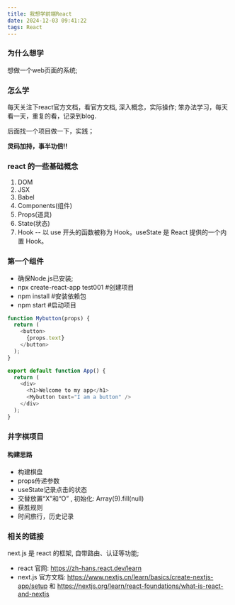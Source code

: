 ```yaml
---
title: 我想学前端React
date: 2024-12-03 09:41:22
tags: React
---
```


### 为什么想学

想做一个web页面的系统;

### 怎么学

每天关注下react官方文档，看官方文档, 深入概念，实际操作; 笨办法学习，每天看一天，重复的看，记录到blog.

后面找一个项目做一下，实践；

**灵码加持，事半功倍!!**

### react 的一些基础概念

1. DOM
2. JSX
3. Babel
4. Components(组件)
5. Props(道具)
6. State(状态)
7. Hook -- 以 use 开头的函数被称为 Hook。useState 是 React 提供的一个内置 Hook。

### 第一个组件

- 确保Node.js已安装;
- npx create-react-app test001 #创建项目
- npm install #安装依赖包
- npm start #启动项目

```js
function Mybutton(props) {
  return (
    <button>
      {props.text}
    </button>
  );
}

export default function App() {
  return (
    <div>
      <h1>Welcome to my app</h1>
      <Mybutton text="I am a button" />
    </div>
  );
}
```

### 井字棋项目

#### 构建思路

- 构建棋盘
- props传递参数
- useState记录点击的状态
- 交替放置“X”和“O” , 初始化: Array(9).fill(null)
- 获胜规则
- 时间旅行，历史记录

### 相关的链接

next.js 是 react 的框架, 自带路由、认证等功能; 

- react 官网: https://zh-hans.react.dev/learn
- next.js 官方文档: https://www.nextjs.cn/learn/basics/create-nextjs-app/setup 和 https://nextjs.org/learn/react-foundations/what-is-react-and-nextjs
